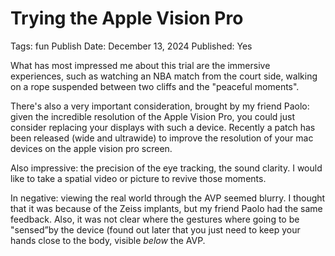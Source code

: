 # Trying the Apple Vision Pro

Tags: fun
Publish Date: December 13, 2024
Published: Yes

What has most impressed me about this trial are the immersive experiences, such as watching an NBA match from the court side, walking on a rope suspended between two cliffs and the "peaceful moments".

There's also a very important consideration, brought by my friend Paolo: given the incredible resolution of the Apple Vision Pro, you could just consider replacing your displays with such a device. Recently a patch has been released (wide and ultrawide) to improve the resolution of your mac devices on the apple vision pro screen.

Also impressive: the precision of the eye tracking, the sound clarity. I would like to take a spatial video or picture to revive those moments.

In negative: viewing the real world through the AVP seemed blurry. I thought that it was because of the Zeiss implants, but my friend Paolo had the same feedback. Also, it was not clear where the gestures where going to be "sensed”by the device (found out later that you just need to keep your hands close to the body, visible *below* the AVP.